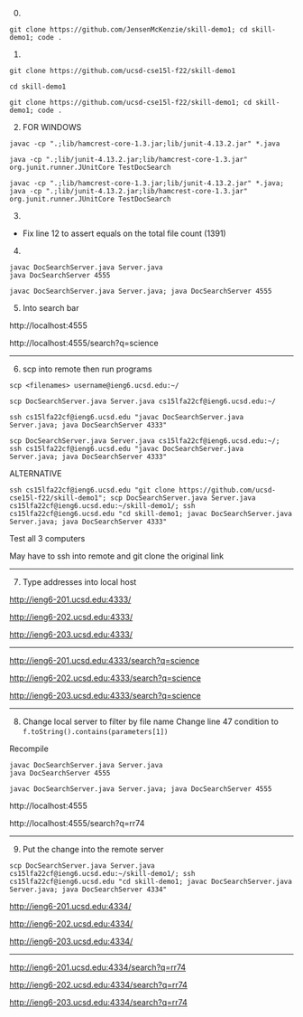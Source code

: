 0.
```
git clone https://github.com/JensenMcKenzie/skill-demo1; cd skill-demo1; code .
```

1. 
```
git clone https://github.com/ucsd-cse15l-f22/skill-demo1

cd skill-demo1
```
```
git clone https://github.com/ucsd-cse15l-f22/skill-demo1; cd skill-demo1; code .
```

2. FOR WINDOWS
```
javac -cp ".;lib/hamcrest-core-1.3.jar;lib/junit-4.13.2.jar" *.java

java -cp ".;lib/junit-4.13.2.jar;lib/hamcrest-core-1.3.jar" org.junit.runner.JUnitCore TestDocSearch
```
```
javac -cp ".;lib/hamcrest-core-1.3.jar;lib/junit-4.13.2.jar" *.java; java -cp ".;lib/junit-4.13.2.jar;lib/hamcrest-core-1.3.jar" org.junit.runner.JUnitCore TestDocSearch
```

3.
- Fix line 12 to assert equals on the total file count (1391)

4.
```
javac DocSearchServer.java Server.java
java DocSearchServer 4555
```
```
javac DocSearchServer.java Server.java; java DocSearchServer 4555
```

5. Into search bar

http://localhost:4555

http://localhost:4555/search?q=science

---
6. scp into remote then run programs

`scp <filenames> username@ieng6.ucsd.edu:~/`
```
scp DocSearchServer.java Server.java cs15lfa22cf@ieng6.ucsd.edu:~/

ssh cs15lfa22cf@ieng6.ucsd.edu "javac DocSearchServer.java Server.java; java DocSearchServer 4333"
```
```
scp DocSearchServer.java Server.java cs15lfa22cf@ieng6.ucsd.edu:~/; ssh cs15lfa22cf@ieng6.ucsd.edu "javac DocSearchServer.java Server.java; java DocSearchServer 4333"
```
ALTERNATIVE
```
ssh cs15lfa22cf@ieng6.ucsd.edu "git clone https://github.com/ucsd-cse15l-f22/skill-demo1"; scp DocSearchServer.java Server.java cs15lfa22cf@ieng6.ucsd.edu:~/skill-demo1/; ssh cs15lfa22cf@ieng6.ucsd.edu "cd skill-demo1; javac DocSearchServer.java Server.java; java DocSearchServer 4333"
```

Test all 3 computers

May have to ssh into remote and git clone the original link

---

7. Type addresses into local host

http://ieng6-201.ucsd.edu:4333/

http://ieng6-202.ucsd.edu:4333/

http://ieng6-203.ucsd.edu:4333/

---

http://ieng6-201.ucsd.edu:4333/search?q=science

http://ieng6-202.ucsd.edu:4333/search?q=science

http://ieng6-203.ucsd.edu:4333/search?q=science

---
8. Change local server to filter by file name
Change line 47 condition to
`f.toString().contains(parameters[1])`

Recompile
```
javac DocSearchServer.java Server.java
java DocSearchServer 4555
```
```
javac DocSearchServer.java Server.java; java DocSearchServer 4555
```

http://localhost:4555

http://localhost:4555/search?q=rr74

---

9. Put the change into the remote server
```
scp DocSearchServer.java Server.java cs15lfa22cf@ieng6.ucsd.edu:~/skill-demo1/; ssh cs15lfa22cf@ieng6.ucsd.edu "cd skill-demo1; javac DocSearchServer.java Server.java; java DocSearchServer 4334"
```
http://ieng6-201.ucsd.edu:4334/

http://ieng6-202.ucsd.edu:4334/

http://ieng6-203.ucsd.edu:4334/

---

http://ieng6-201.ucsd.edu:4334/search?q=rr74

http://ieng6-202.ucsd.edu:4334/search?q=rr74

http://ieng6-203.ucsd.edu:4334/search?q=rr74
